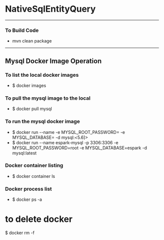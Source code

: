 # NativeSqlEntityQuery

---

### To Build Code 
* mvn clean package 


---

## Mysql Docker Image Operation  

### To list the local docker images
* $ docker images

### To pull the mysql image to the local
* $ docker pull mysql

### To run the mysql docker image
* $ docker run --name <mysql-instance-name> -e MYSQL_ROOT_PASSWORD=<root-user-ped> -e MYSQL_DATABASE=<mysql-db-name> -d mysql:<5.6]>
* $ docker run --name espark-mysql -p 3306:3306 -e MYSQL_ROOT_PASSWORD=root  -e MYSQL_DATABASE=espark  -d mysql:latest

### Docker container listing
* $ docker container ls

### Docker process list 
* $ docker ps -a

# to delete docker 
$ docker rm -f <espark-mysql>